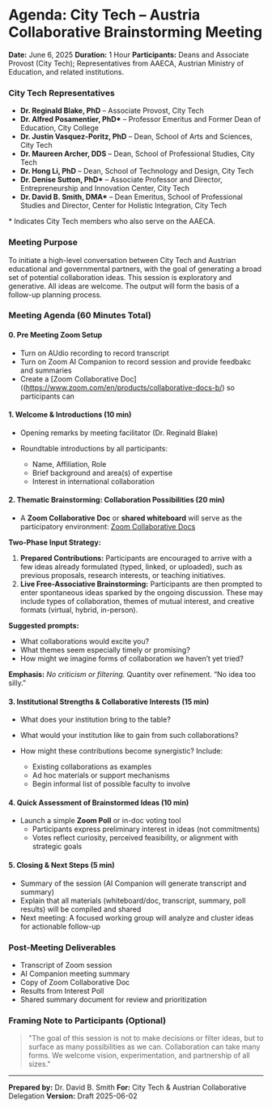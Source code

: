 # **Agenda: City Tech – Austria Collaborative Brainstorming Meeting**

**Date:** June 6, 2025
**Duration:** 1 Hour
**Participants:** Deans and Associate Provost (City Tech); Representatives from AAECA, Austrian Ministry of Education, and related institutions.  

### **City Tech Representatives**

* **Dr. Reginald Blake, PhD** – Associate Provost, City Tech
* **Dr. Alfred Posamentier, PhD\*** – Professor Emeritus and Former Dean of Education, City College
* **Dr. Justin Vasquez-Poritz, PhD** – Dean, School of Arts and Sciences, City Tech
* **Dr. Maureen Archer, DDS** – Dean, School of Professional Studies, City Tech
* **Dr. Hong Li, PhD** – Dean, School of Technology and Design, City Tech
* **Dr. Denise Sutton, PhD\*** – Associate Professor and Director, Entrepreneurship and Innovation Center, City Tech
* **Dr. David B. Smith, DMA\*** – Dean Emeritus, School of Professional Studies and Director, Center for Holistic Integration, City Tech

\* Indicates City Tech members who also serve on the AAECA.

### **Meeting Purpose**

To initiate a high-level conversation between City Tech and Austrian educational and governmental partners, with the goal of generating a broad set of potential collaboration ideas. This session is exploratory and generative. All ideas are welcome. The output will form the basis of a follow-up planning process.

### **Meeting Agenda (60 Minutes Total)**

#### **0. Pre Meeting Zoom Setup**

* Turn on AUdio recording to record transcript
* Turn on Zoom AI Companion to record session and provide feedbakc and summaries
* Create a [Zoom Collaborative Doc]((https://www.zoom.com/en/products/collaborative-docs-b/) so participants can 
#### **1. Welcome & Introductions (10 min)**

* Opening remarks by meeting facilitator (Dr. Reginald Blake)
* Roundtable introductions by all participants:

  * Name, Affiliation, Role
  * Brief background and area(s) of expertise
  * Interest in international collaboration

#### **2. Thematic Brainstorming: Collaboration Possibilities (20 min)**

* A **Zoom Collaborative Doc** or **shared whiteboard** will serve as the participatory environment:
  [Zoom Collaborative Docs](https://www.zoom.com/en/products/collaborative-docs-b/)

**Two-Phase Input Strategy:**

1. **Prepared Contributions:** Participants are encouraged to arrive with a few ideas already formulated (typed, linked, or uploaded), such as previous proposals, research interests, or teaching initiatives.
2. **Live Free-Associative Brainstorming:** Participants are then prompted to enter spontaneous ideas sparked by the ongoing discussion. These may include types of collaboration, themes of mutual interest, and creative formats (virtual, hybrid, in-person).

**Suggested prompts:**

* What collaborations would excite you?
* What themes seem especially timely or promising?
* How might we imagine forms of collaboration we haven’t yet tried?

**Emphasis:** *No criticism or filtering.* Quantity over refinement. “No idea too silly.”

#### **3. Institutional Strengths & Collaborative Interests (15 min)**

* What does your institution bring to the table?
* What would your institution like to gain from such collaborations?
* How might these contributions become synergistic?
  Include:

  * Existing collaborations as examples
  * Ad hoc materials or support mechanisms
  * Begin informal list of possible faculty to involve

#### **4. Quick Assessment of Brainstormed Ideas (10 min)**

* Launch a simple **Zoom Poll** or in-doc voting tool
  - Participants express preliminary interest in ideas (not commitments)
  - Votes reflect curiosity, perceived feasibility, or alignment with strategic goals

#### **5. Closing & Next Steps (5 min)**

* Summary of the session (AI Companion will generate transcript and summary)
* Explain that all materials (whiteboard/doc, transcript, summary, poll results) will be compiled and shared
* Next meeting: A focused working group will analyze and cluster ideas for actionable follow-up


### **Post-Meeting Deliverables**

* Transcript of Zoom session
* AI Companion meeting summary
* Copy of Zoom Collaborative Doc
* Results from Interest Poll
* Shared summary document for review and prioritization


### **Framing Note to Participants (Optional)**

> "The goal of this session is not to make decisions or filter ideas, but to surface as many possibilities as we can. Collaboration can take many forms. We welcome vision, experimentation, and partnership of all sizes."

---

**Prepared by:** Dr. David B. Smith
**For:** City Tech & Austrian Collaborative Delegation
**Version:** Draft 2025-06-02
